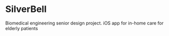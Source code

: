 # SilverBell
 Biomedical engineering senior design project. iOS app for in-home care for elderly patients
